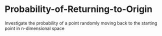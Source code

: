 # Probability-of-Returning-to-Origin
Investigate the probability of a point randomly moving back to the starting point in n-dimensional space
